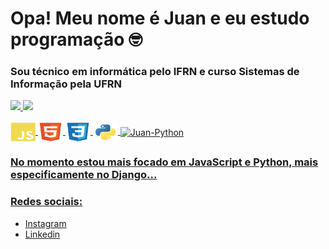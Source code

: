 # Opa! Meu nome é Juan e eu estudo programação 🤓

### Sou técnico em informática pelo IFRN e curso Sistemas de Informação pela UFRN

<div>
  <a href="https://github.com/whoan10">
  <img height="180em" src="https://github-readme-stats.vercel.app/api?username=JuanVitorio&show_icons=true&theme=dark&include_all_commits=true&count_private=true"/>
  <img height="180em" src="https://github-readme-stats.vercel.app/api/top-langs/?username=JuanVitorio&layout=compact&langs_count=7&theme=dark"/>
</div>

  <div style="display: inline_block"><br>
  <img align="center" alt="Juan-Js" height="30" width="40" src="https://raw.githubusercontent.com/devicons/devicon/master/icons/javascript/javascript-plain.svg">
  <img align="center" alt="Juan-HTML" height="30" width="40" src="https://raw.githubusercontent.com/devicons/devicon/master/icons/html5/html5-original.svg">
  <img align="center" alt="Juan-CSS" height="30" width="40" src="https://raw.githubusercontent.com/devicons/devicon/master/icons/css3/css3-original.svg">
  <img align="center" alt="Juan-Python" height="30" width="40" src="https://raw.githubusercontent.com/devicons/devicon/master/icons/python/python-original.svg">
  <img align="center" alt="Juan-Python" height="30" width="40" src="https://cdn.jsdelivr.net/gh/devicons/devicon/icons/django/django-plain.svg">
          
    
</div>

### No momento estou mais focado em JavaScript e Python, mais especificamente no Django...
  
### Redes sociais:
- [Instagram](https://www.instagram.com/juanvitorio_)  
- [Linkedin](https://www.linkedin.com/in/juan-vit%C3%B3rio-747b5822a/)




